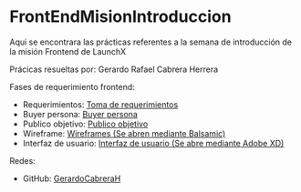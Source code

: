 # FrontEndMisionIntroduccion

Aqui se encontrara las prácticas referentes a la semana de introducción de la misión Frontend de LaunchX

Prácicas resueltas por: Gerardo Rafael Cabrera Herrera

Fases de requerimiento frontend:
* Requerimientos: [Toma de requerimientos](https://1drv.ms/b/s!Agj9luVMWr9qhD0Vn-00pvKXQqH0?e=NLVBz6)
* Buyer persona: [Buyer persona](https://1drv.ms/b/s!Agj9luVMWr9qhDQUWkB7Jn0joPF0?e=F9AXyC)
* Publico objetivo: [Publico objetivo](https://miro.com/app/board/uXjVOJ4p21M=/?invite_link_id=606880582766)
* Wireframe: [Wireframes (Se abren mediante Balsamic)](https://1drv.ms/u/s!Agj9luVMWr9qhDKqwA00QJr5rQ2o?e=rQTreW)
* Interfaz de usuario: [Interfaz de usuario (Se abre mediante Adobe XD)](https://1drv.ms/u/s!Agj9luVMWr9qhDBbrW5Zma-fVEWa?e=CkUCon)

Redes:
* GitHub: [GerardoCabreraH](https://github.com/GerardoCabreraH)
